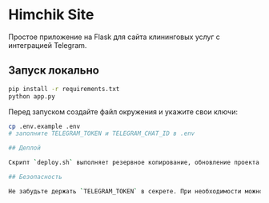 # Himchik Site

Простое приложение на Flask для сайта клининговых услуг с интеграцией Telegram.

## Запуск локально

```bash
pip install -r requirements.txt
python app.py
```
Перед запуском создайте файл окружения и укажите свои ключи:

```bash
cp .env.example .env
# заполните TELEGRAM_TOKEN и TELEGRAM_CHAT_ID в .env

## Деплой

Скрипт `deploy.sh` выполняет резервное копирование, обновление проекта и отправку уведомления в Telegram. Подробности в [DEPLOY_GUIDE.md](DEPLOY_GUIDE.md).

## Безопасность

Не забудьте держать `TELEGRAM_TOKEN` в секрете. При необходимости можно использовать переменные окружения и файл `.env`, который добавлен в `.gitignore`.